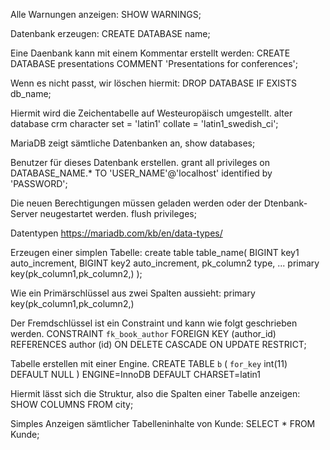Alle Warnungen anzeigen:
SHOW WARNINGS;

Datenbank erzeugen:
CREATE DATABASE name;

Eine Daenbank kann mit einem Kommentar erstellt werden:
CREATE DATABASE presentations COMMENT 'Presentations for conferences';

Wenn es nicht passt, wir löschen hiermit:
DROP DATABASE IF EXISTS db_name;

Hiermit wird die Zeichentabelle auf Westeuropäisch umgestellt.
alter database crm character set = 'latin1' collate = 'latin1_swedish_ci';

MariaDB zeigt sämtliche Datenbanken an,
show databases;

Benutzer für dieses Datenbank erstellen.
grant all privileges on DATABASE_NAME.* TO 'USER_NAME'@'localhost' identified by 'PASSWORD';

Die neuen Berechtigungen müssen geladen werden oder der Dtenbank-Server neugestartet werden.
flush privileges;

Datentypen
https://mariadb.com/kb/en/data-types/

Erzeugen einer simplen Tabelle:
create table table_name(
    BIGINT key1 auto_increment,
    BIGINT key2 auto_increment,
    pk_column2 type,
    ...
    primary key(pk_column1,pk_column2,)
);

Wie ein Primärschlüssel aus zwei Spalten aussieht:
primary key(pk_column1,pk_column2,)

Der Fremdschlüssel ist ein Constraint und kann wie folgt geschrieben werden.
CONSTRAINT `fk_book_author`
    FOREIGN KEY (author_id) REFERENCES author (id)
    ON DELETE CASCADE
    ON UPDATE RESTRICT;
    
Tabelle erstellen mit einer Engine.
CREATE TABLE `b` (
  `for_key` int(11) DEFAULT NULL
) ENGINE=InnoDB DEFAULT CHARSET=latin1

Hiermit lässt sich die Struktur, also die Spalten einer Tabelle anzeigen:
SHOW COLUMNS FROM city;

Simples Anzeigen sämtlicher Tabelleninhalte von Kunde:
SELECT * FROM Kunde;
